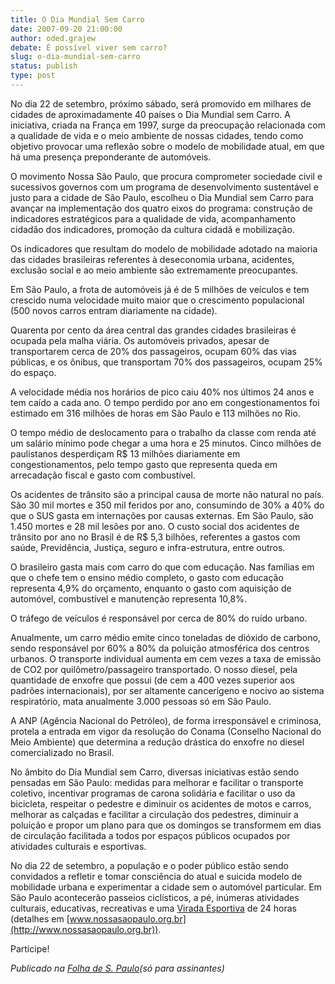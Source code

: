 ```yaml
---
title: O Dia Mundial Sem Carro 
date: 2007-09-20 21:00:00
author: oded.grajew
debate: É possível viver sem carro?
slug: o-dia-mundial-sem-carro
status: publish 
type: post
---
```


No dia 22 de setembro, próximo sábado, será promovido em milhares de cidades de aproximadamente 40 países o Dia Mundial sem Carro. A iniciativa, criada na França em 1997, surge da preocupação relacionada com a qualidade de vida e o meio ambiente de nossas cidades, tendo como objetivo provocar uma reflexão sobre o modelo de mobilidade atual, em que há uma presença preponderante de automóveis.  
  
O movimento Nossa São Paulo, que procura comprometer sociedade civil e sucessivos governos com um programa de desenvolvimento sustentável e justo para a cidade de São Paulo, escolheu o Dia Mundial sem Carro para avançar na implementação dos quatro eixos do programa: construção de indicadores estratégicos para a qualidade de vida, acompanhamento cidadão dos indicadores, promoção da cultura cidadã e mobilização.  
  
Os indicadores que resultam do modelo de mobilidade adotado na maioria das cidades brasileiras referentes à deseconomia urbana, acidentes, exclusão social e ao meio ambiente são extremamente preocupantes.  
  
Em São Paulo, a frota de automóveis já é de 5 milhões de veículos e tem crescido numa velocidade muito maior que o crescimento populacional (500 novos carros entram diariamente na cidade).  
  
Quarenta por cento da área central das grandes cidades brasileiras é ocupada pela malha viária. Os automóveis privados, apesar de transportarem cerca de 20% dos passageiros, ocupam 60% das vias públicas, e os ônibus, que transportam 70% dos passageiros, ocupam 25% do espaço.  
  
A velocidade média nos horários de pico caiu 40% nos últimos 24 anos e tem caído a cada ano. O tempo perdido por ano em congestionamentos foi estimado em 316 milhões de horas em São Paulo e 113 milhões no Rio.  
  
O tempo médio de deslocamento para o trabalho da classe com renda até um salário mínimo pode chegar a uma hora e 25 minutos. Cinco milhões de paulistanos desperdiçam R$ 13 milhões diariamente em congestionamentos, pelo tempo gasto que representa queda em arrecadação fiscal e gasto com combustível.  
  
Os acidentes de trânsito são a principal causa de morte não natural no país. São 30 mil mortes e 350 mil feridos por ano, consumindo de 30% a 40% do que o SUS gasta em internações por causas externas. Em São Paulo, são 1.450 mortes e 28 mil lesões por ano. O custo social dos acidentes de trânsito por ano no Brasil é de R$ 5,3 bilhões, referentes a gastos com saúde, Previdência, Justiça, seguro e infra-estrutura, entre outros.  
  
O brasileiro gasta mais com carro do que com educação. Nas famílias em que o chefe tem o ensino médio completo, o gasto com educação representa 4,9% do orçamento, enquanto o gasto com aquisição de automóvel, combustível e manutenção representa 10,8%.  
  
O tráfego de veículos é responsável por cerca de 80% do ruído urbano.  
  
Anualmente, um carro médio emite cinco toneladas de dióxido de carbono, sendo responsável por 60% a 80% da poluição atmosférica dos centros urbanos. O transporte individual aumenta em cem vezes a taxa de emissão de CO2 por quilômetro/passageiro transportado. O nosso diesel, pela quantidade de enxofre que possui (de cem a 400 vezes superior aos padrões internacionais), por ser altamente cancerígeno e nocivo ao sistema respiratório, mata anualmente 3.000 pessoas só em São Paulo.  
  
A ANP (Agência Nacional do Petróleo), de forma irresponsável e criminosa, protela a entrada em vigor da resolução do Conama (Conselho Nacional do Meio Ambiente) que determina a redução drástica do enxofre no diesel comercializado no Brasil.  
  
No âmbito do Dia Mundial sem Carro, diversas iniciativas estão sendo pensadas em São Paulo: medidas para melhorar e facilitar o transporte coletivo, incentivar programas de carona solidária e facilitar o uso da bicicleta, respeitar o pedestre e diminuir os acidentes de motos e carros, melhorar as calçadas e facilitar a circulação dos pedestres, diminuir a poluição e propor um plano para que os domingos se transformem em dias de circulação facilitada a todos por espaços públicos ocupados por atividades culturais e esportivas.  
  
No dia 22 de setembro, a população e o poder público estão sendo convidados a refletir e tomar consciência do atual e suicida modelo de mobilidade urbana e experimentar a cidade sem o automóvel particular. Em São Paulo acontecerão passeios ciclísticos, a pé, inúmeras atividades culturais, educativas, recreativas e uma [Virada Esportiva](http://www.jornaldedebates.ig.com.br/index.aspx?cnt_id=15&art_id=10815) de 24 horas (detalhes em [www.nossasaopaulo.org.br](http://www.nossasaopaulo.org.br)).  
  
Participe!


*Publicado na* [*Folha de S. Paulo*](http://www1.folha.uol.com.br/fsp/opiniao/fz1609200709.htm)*(só para assinantes)*


